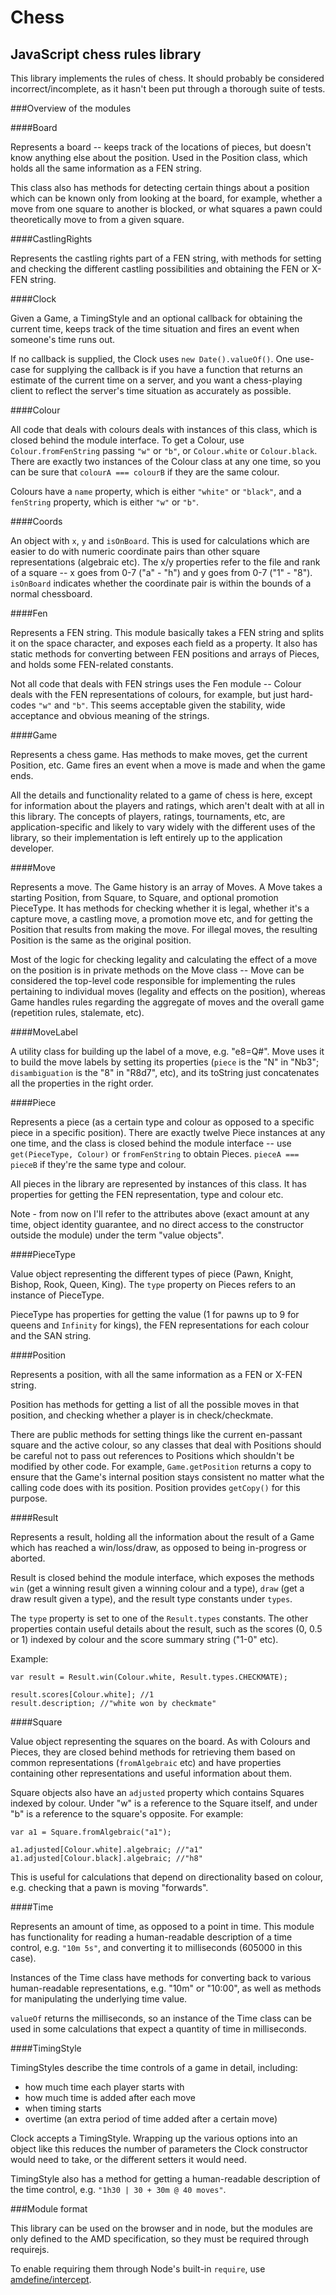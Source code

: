 Chess
====

JavaScript chess rules library
---------------------

This library implements the rules of chess.  It should probably be considered
incorrect/incomplete, as it hasn't been put through a thorough suite of tests.

###Overview of the modules

####Board

Represents a board -- keeps track of the locations of pieces, but doesn't know
anything else about the position.  Used in the Position class, which holds all
the same information as a FEN string.

This class also has methods for detecting certain things about a position which
can be known only from looking at the board, for example, whether a move from one square
to another is blocked, or what squares a pawn could theoretically move to from
a given square.

####CastlingRights

Represents the castling rights part of a FEN string, with methods for setting and
checking the different castling possibilities and obtaining the FEN or X-FEN string.

####Clock

Given a Game, a TimingStyle and an optional callback for obtaining the current time,
keeps track of the time situation and fires an event when someone's time runs out.

If no callback is supplied, the Clock uses `new Date().valueOf()`.  One use-case for
supplying the callback is if you have a function that returns an estimate of the
current time on a server, and you want a chess-playing client to reflect the server's
time situation as accurately as possible.

####Colour

All code that deals with colours deals with instances of this class, which is closed
behind the module interface.  To get a Colour, use `Colour.fromFenString` passing
`"w"` or `"b"`, or `Colour.white` or `Colour.black`.  There are exactly two instances of
the Colour class at any one time, so you can be sure that `colourA === colourB` if they
are the same colour.

Colours have a `name` property, which is either `"white"` or `"black"`, and a `fenString`
property, which is either `"w"` or `"b"`.

####Coords

An object with `x`, `y` and `isOnBoard`.  This is used for calculations which are easier
to do with numeric coordinate pairs than other square representations (algebraic etc).  The
x/y properties refer to the file and rank of a square -- x goes from 0-7 ("a" - "h") and y goes
from 0-7 ("1" - "8").  `isOnBoard` indicates whether the coordinate pair is within the bounds
of a normal chessboard.

####Fen

Represents a FEN string.  This module basically takes a FEN string and splits it on
the space character, and exposes each field as a property.  It also has static methods
for converting between FEN positions and arrays of Pieces, and holds some FEN-related constants.

Not all code that deals with FEN strings uses the Fen module -- Colour deals with the FEN
representations of colours, for example, but just hard-codes `"w"` and `"b"`.  This seems
acceptable given the stability, wide acceptance and obvious meaning of the strings.

####Game

Represents a chess game.  Has methods to make moves, get the current Position, etc.
Game fires an event when a move is made and when the game ends.

All the details and functionality related to a game of chess is here,
except for information about the players and ratings, which aren't dealt
with at all in this library.  The concepts of players, ratings, tournaments,
etc, are application-specific and likely to vary widely with the different
uses of the library, so their implementation is left entirely up to the
application developer.

####Move

Represents a move.  The Game history is an array of Moves.  A Move takes a starting Position, from Square, to Square,
and optional promotion PieceType.  It has methods for
checking whether it is legal, whether it's a capture move, a castling move, a promotion
move etc, and for getting the Position that results from making the move.  For illegal moves,
the resulting Position is the same as the original position.

Most of the logic for checking legality and calculating the effect of a move on the
position is in private methods on the Move class -- Move can be considered the top-level
code responsible for implementing the rules pertaining to individual moves (legality and
effects on the position), whereas Game handles rules regarding the aggregate of moves
and the overall game (repetition rules, stalemate, etc).

####MoveLabel

A utility class for building up the label of a move, e.g. "e8=Q#".  Move uses it
to build the move labels by setting its properties (`piece` is the "N" in "Nb3";
`disambiguation` is the "8" in "R8d7", etc), and its toString just concatenates
all the properties in the right order.

####Piece

Represents a piece (as a certain type and colour as opposed to a specific piece
in a specific position).  There are exactly twelve Piece instances at any one time,
and the class is closed behind the module interface -- use `get(PieceType, Colour)`
or `fromFenString` to obtain Pieces.  `pieceA === pieceB` if they're the same type
and colour.

All pieces in the library are represented by instances of this class.  It has
properties for getting the FEN representation, type and colour etc.

Note - from now on I'll refer to the attributes above (exact amount at any time,
object identity guarantee, and no direct access to the constructor outside the module) under
the term "value objects".

####PieceType

Value object representing the different types of piece (Pawn, Knight, Bishop, Rook,
Queen, King).  The `type` property on Pieces refers to an instance of PieceType.

PieceType has properties for getting the value (1 for pawns up to 9 for queens and
`Infinity` for kings), the FEN representations for each colour and the SAN string.

####Position

Represents a position, with all the same information as a FEN or X-FEN string.

Position has methods for getting a list of all the possible moves in that position,
and checking whether a player is in check/checkmate.

There are public methods for setting things like the current en-passant square
and the active colour, so any classes that deal with Positions should be careful
not to pass out references to Positions which shouldn't be modified by other code.
For example, `Game.getPosition` returns a copy to ensure that the Game's internal position stays
consistent no matter what the calling code does with its position.  Position provides
`getCopy()` for this purpose.

####Result

Represents a result, holding all the information about the result of a Game
which has reached a win/loss/draw, as opposed to being in-progress or aborted.

Result is closed behind the module interface, which exposes the methods
`win` (get a winning result given a winning colour and a type), `draw` (get
a draw result given a type), and the result type constants under `types`.

The `type` property is set to one of the `Result.types` constants.
The other properties contain useful details about the result, such as
the scores (0, 0.5 or 1) indexed by colour and the score summary string
("1-0" etc).

Example:

```
var result = Result.win(Colour.white, Result.types.CHECKMATE);

result.scores[Colour.white]; //1
result.description; //"white won by checkmate"
```

####Square

Value object representing the squares on the board.  As with Colours and Pieces,
they are closed behind methods for retrieving them based on common representations
(`fromAlgebraic` etc) and have properties containing other representations and
useful information about them.

Square objects also have an `adjusted` property which contains Squares indexed
by colour.  Under "w" is a reference to the Square itself, and under "b" is a
reference to the square's opposite.  For example:

```
var a1 = Square.fromAlgebraic("a1");

a1.adjusted[Colour.white].algebraic; //"a1"
a1.adjusted[Colour.black].algebraic; //"h8"
```

This is useful for calculations that depend on directionality based on colour, e.g.
checking that a pawn is moving "forwards".

####Time

Represents an amount of time, as opposed to a point in time.  This module has
functionality for reading a human-readable description of a time control, e.g.
`"10m 5s"`, and converting it to milliseconds (605000 in this case).

Instances of the Time class have methods for converting back to various
human-readable representations, e.g. "10m" or "10:00", as well as methods for
manipulating the underlying time value.

`valueOf` returns the milliseconds, so an instance of the Time class can be
used in some calculations that expect a quantity of time in milliseconds.

####TimingStyle

TimingStyles describe the time controls of a game in detail, including:

- how much time each player starts with
- how much time is added after each move
- when timing starts
- overtime (an extra period of time added after a certain move)

Clock accepts a TimingStyle.  Wrapping up the various options into an object
like this reduces the number of parameters the Clock constructor would need to
take, or the different setters it would need.

TimingStyle also has a method for getting a human-readable description of the
time control, e.g. `"1h30 | 30 + 30m @ 40 moves"`.

###Module format

This library can be used on the browser and in node, but the modules are only
defined to the AMD specification, so they must be required through requirejs.

To enable requiring them through Node's built-in `require`, use [amdefine/intercept](https://github.com/jrburke/amdefine#amdefineintercept).
